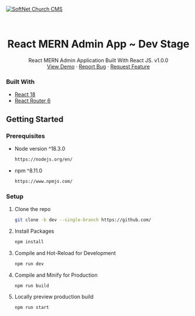 [![SoftNet Church CMS](./screenshots/preview.png)](https://domain.com/)

<div id="top"></div>

<br />
<div align="center">
  <h1 align="center">React MERN Admin App ~ Dev Stage</h1>

  <p align="center">
    React MERN Admin Application Built With React JS. v1.0.0
    <br />
    <a href="https://domain.com/" target="_blank">View Demo</a>
    ·
    <a href="#">Report Bug</a>
    ·
    <a href="#">Request Feature</a>
  </p>
</div>

### Built With

- [React 18](https://reactjs.org//)
- [React Router 6](https://reactrouter.com/en/main/)

## Getting Started

### Prerequisites

- Node version ^18.3.0

  ```sh
  https://nodejs.org/en/
  ```

- npm ^8.11.0

  ```sh
  https://www.npmjs.com/
  ```

### Setup

1. Clone the repo

   ```sh
   git clone -b dev --single-branch https://github.com/
   ```

2. Install Packages

   ```sh
   npm install
   ```

3. Compile and Hot-Reload for Development

   ```sh
   npm run dev
   ```

4. Compile and Minify for Production

   ```sh
   npm run build
   ```

5. Locally preview production build

   ```sh
   npm run start
   ```
